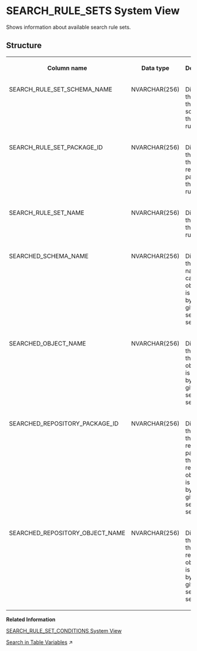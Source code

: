 <!-- loio20ceb95e75191014b0b5d975d08c1805 -->

# SEARCH\_RULE\_SETS System View

Shows information about available search rule sets.



## Structure


<table>
<tr>
<th valign="top">

Column name



</th>
<th valign="top">

Data type



</th>
<th valign="top">

Description



</th>
</tr>
<tr>
<td valign="top">

SEARCH\_RULE\_SET\_SCHEMA\_NAME



</td>
<td valign="top">

NVARCHAR\(256\)



</td>
<td valign="top">

Displays the name of the runtime schema of the search rule set.



</td>
</tr>
<tr>
<td valign="top">

SEARCH\_RULE\_SET\_PACKAGE\_ID



</td>
<td valign="top">

NVARCHAR\(256\)



</td>
<td valign="top">

Displays the name of the repository package of the search rule set.



</td>
</tr>
<tr>
<td valign="top">

SEARCH\_RULE\_SET\_NAME



</td>
<td valign="top">

NVARCHAR\(256\)



</td>
<td valign="top">

Displays the name of the search rule set.



</td>
</tr>
<tr>
<td valign="top">

SEARCHED\_SCHEMA\_NAME



</td>
<td valign="top">

NVARCHAR\(256\)



</td>
<td valign="top">

Displays the schema name of the catalog object that is searched by the given search rule set.



</td>
</tr>
<tr>
<td valign="top">

SEARCHED\_OBJECT\_NAME



</td>
<td valign="top">

NVARCHAR\(256\)



</td>
<td valign="top">

Displays the name of the catalog object that is searched by the given search rule set.



</td>
</tr>
<tr>
<td valign="top">

SEARCHED\_REPOSITORY\_PACKAGE\_ID



</td>
<td valign="top">

NVARCHAR\(256\)



</td>
<td valign="top">

Displays the ID of the repository package of the repository object that is searched by the given search rule set.



</td>
</tr>
<tr>
<td valign="top">

SEARCHED\_REPOSITORY\_OBJECT\_NAME



</td>
<td valign="top">

NVARCHAR\(256\)



</td>
<td valign="top">

Displays the name of the repository object that is searched by the given search rule set.



</td>
</tr>
</table>

**Related Information**  


[SEARCH\_RULE\_SET\_CONDITIONS System View](search-rule-set-conditions-system-view-20ce05a.md "Shows conditions to available search rule sets.")

[Search in Table Variables](https://help.sap.com/viewer/d1cb63c8dd8e4c35a0f18aef632687f0/2023_2_QRC/en-US/1eb7673ed88b4aa9b2cb43959bbbbde0.html "This feature offers an efficient way to search by key value pairs in table variables.") :arrow_upper_right:

